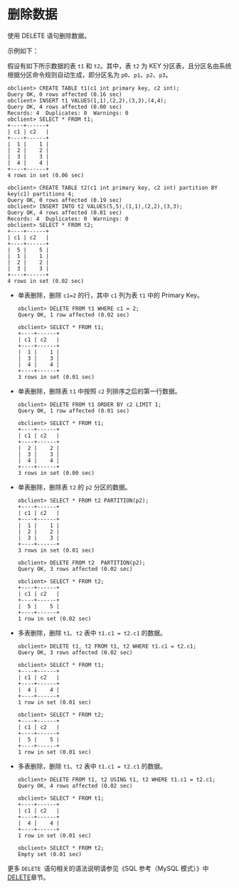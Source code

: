 删除数据 
=========================

使用 DELETE 语句删除数据。

示例如下：

假设有如下所示数据的表 `t1` 和 `t2`。其中，表 `t2` 为 KEY 分区表，且分区名由系统根据分区命令规则自动生成，即分区名为 `p0`、`p1`、`p2`、`p3`。

    obclient> CREATE TABLE t1(c1 int primary key, c2 int);
    Query OK, 0 rows affected (0.16 sec)
    obclient> INSERT t1 VALUES(1,1),(2,2),(3,3),(4,4);
    Query OK, 4 rows affected (0.00 sec)
    Records: 4  Duplicates: 0  Warnings: 0
    obclient> SELECT * FROM t1; 
    +----+------+
    | c1 | c2   |
    +----+------+
    |  1 |    1 |
    |  2 |    2 |
    |  3 |    3 |
    |  4 |    4 |
    +----+------+
    4 rows in set (0.06 sec)
    
    obclient> CREATE TABLE t2(c1 int primary key, c2 int) partition BY key(c1) partitions 4;
    Query OK, 0 rows affected (0.19 sec)
    obclient> INSERT INTO t2 VALUES(5,5),(1,1),(2,2),(3,3);
    Query OK, 4 rows affected (0.01 sec)
    Records: 4  Duplicates: 0  Warnings: 0
    obclient> SELECT * FROM t2;
    +----+------+
    | c1 | c2   |
    +----+------+
    |  5 |    5 |
    |  1 |    1 |
    |  2 |    2 |
    |  3 |    3 |
    +----+------+
    4 rows in set (0.02 sec)



* 单表删除，删除 `c1=2` 的行，其中 `c1` 列为表 `t1` 中的 Primary Key。

      obclient> DELETE FROM t1 WHERE c1 = 2;
      Query OK, 1 row affected (0.02 sec)
      
      obclient> SELECT * FROM t1;
      +----+------+
      | c1 | c2   |
      +----+------+
      |  1 |    1 |
      |  3 |    3 |
      |  4 |    4 |
      +----+------+
      3 rows in set (0.01 sec)

  

* 单表删除，删除表 `t1` 中按照 `c2` 列排序之后的第一行数据。

      obclient> DELETE FROM t1 ORDER BY c2 LIMIT 1;
      Query OK, 1 row affected (0.01 sec)
      
      obclient> SELECT * FROM t1;
      +----+------+
      | c1 | c2   |
      +----+------+
      |  2 |    2 |
      |  3 |    3 |
      |  4 |    4 |
      +----+------+
      3 rows in set (0.00 sec)

  

* 单表删除，删除表 `t2` 的 `p2` 分区的数据。

      obclient> SELECT * FROM t2 PARTITION(p2); 
      +----+------+
      | c1 | c2   |
      +----+------+
      |  1 |    1 |
      |  2 |    2 |
      |  3 |    3 |
      +----+------+
      3 rows in set (0.01 sec)
      
      obclient> DELETE FROM t2  PARTITION(p2); 
      Query OK, 3 rows affected (0.02 sec)
      
      obclient> SELECT * FROM t2;
      +----+------+
      | c1 | c2   | 
      +----+------+
      |  5 |    5 |
      +----+------+
      1 row in set (0.02 sec)

  

* 多表删除，删除 `t1`、`t2` 表中 `t1.c1 = t2.c1` 的数据。

      obclient> DELETE t1, t2 FROM t1, t2 WHERE t1.c1 = t2.c1;
      Query OK, 3 rows affected (0.02 sec)
      
      obclient> SELECT * FROM t1;
      +----+------+
      | c1 | c2   |
      +----+------+
      |  4 |    4 |
      +----+------+
      1 row in set (0.01 sec)
      
      obclient> SELECT * FROM t2;
      +----+------+
      | c1 | c2   |
      +----+------+ 
      |  5 |    5 | 
      +----+------+
      1 row in set (0.01 sec)

  

* 多表删除，删除 `t1`、`t2` 表中 `t1.c1 = t2.c1` 的数据。

      obclient> DELETE FROM t1, t2 USING t1, t2 WHERE t1.c1 = t2.c1;
      Query OK, 4 rows affected (0.02 sec)
      
      obclient> SELECT * FROM t1;
      +----+------+
      | c1 | c2   |
      +----+------+
      |  4 |    4 |
      +----+------+
      1 row in set (0.01 sec)
      
      obclient> SELECT * FROM t2;
      Empty set (0.01 sec)

  




更多 `DELETE `语句相关的语法说明请参见《SQL 参考（MySQL 模式）》中 [DELETE](t1944414.html#topic-2616638)章节。
